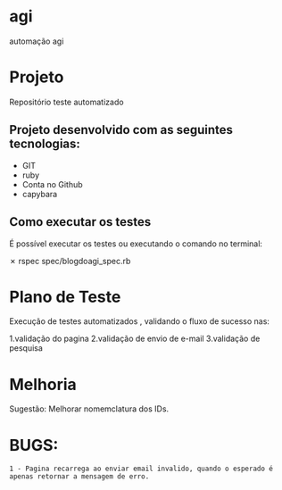 # agi
automação agi

# Projeto

Repositório teste automatizado


## Projeto desenvolvido com as seguintes tecnologias:
 * GIT
 * ruby
 * Conta no Github
 * capybara

## Como executar os testes

É possível executar os testes  ou executando o comando no terminal:

✗ rspec spec/blogdoagi_spec.rb  

# Plano de Teste

Execução de testes automatizados , validando  o fluxo de sucesso nas:

1.validação do pagina
2.validação de envio de e-mail
3.validação de pesquisa


# Melhoria 

Sugestão: Melhorar nomemclatura dos IDs.

 # BUGS:

    1 - Pagina recarrega ao enviar email invalido, quando o esperado é apenas retornar a mensagem de erro.

   
